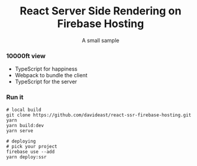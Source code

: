 <div>
  <h1 align="center">React Server Side Rendering on Firebase Hosting</h1>
  <p align="center">A small sample</p>
</div>

### 10000ft view
- TypeScript for happiness
- Webpack to bundle the client
- TypeScript for the server

### Run it
```
# local build
git clone https://github.com/davideast/react-ssr-firebase-hosting.git
yarn
yarn build:dev
yarn serve

# deploying
# pick your project
firebase use --add
yarn deploy:ssr
```
